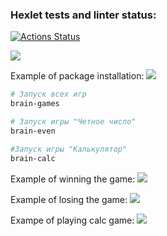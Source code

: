 ### Hexlet tests and linter status:
[![Actions Status](https://github.com/EggsellentGuy/python-project-49/actions/workflows/hexlet-check.yml/badge.svg)](https://github.com/EggsellentGuy/python-project-49/actions)

<a href="https://codeclimate.com/github/EggsellentGuy/python-project-49/maintainability"><img src="https://api.codeclimate.com/v1/badges/6978bb397ff2d5b38ee4/maintainability" /></a>

Example of package installation:
<a href="https://asciinema.org/a/RfkRdZUgmDaRUBPO6EvYqbcKZ" target="_blank"><img src="https://asciinema.org/a/RfkRdZUgmDaRUBPO6EvYqbcKZ.svg" /></a>


```bash
# Запуск всех игр
brain-games

# Запуск игры "Четное число"
brain-even

#Запуск игры "Калькулятор"
brain-calc
```

Example of winning the game:
<a href="https://asciinema.org/a/MVIHcgRgfbkJh2t8e7O0hj2eV" target="_blank"><img src="https://asciinema.org/a/MVIHcgRgfbkJh2t8e7O0hj2eV.svg" /></a>

Example of losing the game:
<a href="https://asciinema.org/a/PkBc56BAAlS3TzdjjlThsQJqZ" target="_blank"><img src="https://asciinema.org/a/PkBc56BAAlS3TzdjjlThsQJqZ.svg" /></a>

Exampe of playing calc game:
<a href="https://asciinema.org/a/uR6yABNGML7JE1w81LIVdmTy2" target="_blank"><img src="https://asciinema.org/a/uR6yABNGML7JE1w81LIVdmTy2.svg" /></a>
